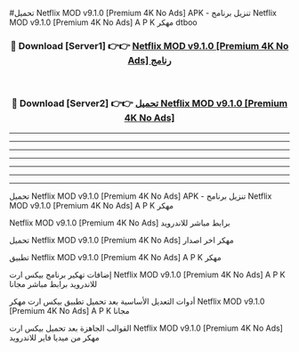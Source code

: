 #تحميل Netflix MOD v9.1.0 [Premium 4K No Ads]  APK - تنزيل برنامج Netflix MOD v9.1.0 [Premium 4K No Ads]  A P K مهكر dtboo 



<div align="center">
<h3>🔴 Download [Server1] 👉👉 <a href="https://apkdownload10.web.app/?title=Netflix MOD v9.1.0 [Premium 4K No Ads] ">Netflix MOD v9.1.0 [Premium 4K No Ads]  رنامج</a></h3><br>

<h3>🔴 Download [Server2] 👉👉 <a href="https://apkdownload10.web.app/?title=Netflix MOD v9.1.0 [Premium 4K No Ads] ">تحميل Netflix MOD v9.1.0 [Premium 4K No Ads]  </a></h3>
</div>


----------------------------------------------------------

----------------------------------------------------------

----------------------------------------------------------

----------------------------------------------------------

----------------------------------------------------------

----------------------------------------------------------

----------------------------------------------------------

تحميل Netflix MOD v9.1.0 [Premium 4K No Ads]  APK - تنزيل برنامج Netflix MOD v9.1.0 [Premium 4K No Ads]  A P K مهكر

Netflix MOD v9.1.0 [Premium 4K No Ads]  برابط مباشر للاندرويد

تحميل Netflix MOD v9.1.0 [Premium 4K No Ads]  مهكر اخر اصدار

تطبيق Netflix MOD v9.1.0 [Premium 4K No Ads]  A P K مهكر

إضافات تهكير برنامج بيكس ارت Netflix MOD v9.1.0 [Premium 4K No Ads]  A P K للاندرويد برابط مباشر مجانا

أدوات التعديل الأساسية بعد تحميل تطبيق بيكس ارت مهكر Netflix MOD v9.1.0 [Premium 4K No Ads]  A P K مجانا

القوالب الجاهزة بعد تحميل بيكس ارت Netflix MOD v9.1.0 [Premium 4K No Ads]  مهكر من ميديا فاير للاندرويد



